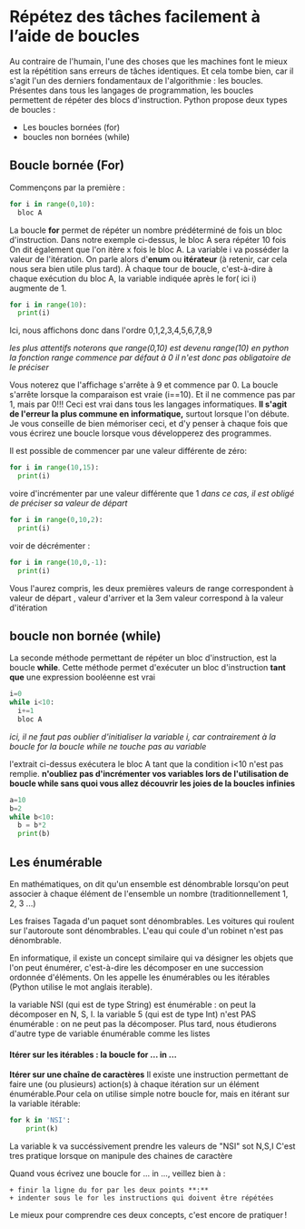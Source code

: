 # Répétez des tâches facilement à l’aide de boucles

Au contraire de l'humain, l'une des choses que les machines font le mieux est la répétition sans erreurs de tâches identiques.
Et cela tombe bien, car il s'agit l'un des derniers fondamentaux de l'algorithmie : les boucles.
Présentes dans tous les langages de programmation, les boucles permettent de répéter des blocs d'instruction.
Python propose deux types de boucles :
+ Les boucles bornées (for)
+ boucles non bornées (while)

## Boucle bornée (For)

Commençons par la première :

```python
for i in range(0,10):
  bloc A
```
La boucle **for** permet de répéter un nombre prédéterminé de fois un bloc d'instruction.
Dans notre exemple ci-dessus, le bloc A sera répéter 10 fois
On dit également que l'on itère x fois le bloc A.
La variable i va posséder la valeur de l'itération. On parle alors d'**enum** ou **itérateur** (à retenir, car cela nous sera bien utile plus tard).
À chaque tour de boucle, c'est-à-dire à chaque exécution du bloc A, la variable indiquée après le for( ici i) augmente de 1.


```python
for i in range(10):
  print(i)
```
Ici, nous affichons donc dans l'ordre 0,1,2,3,4,5,6,7,8,9

_les plus attentifs noterons que range(0,10) est devenu range(10)_
_en python la fonction range commence par défaut à 0 il n'est donc pas obligatoire de le préciser_

Vous noterez que l'affichage s'arrête à 9 et commence par 0. La boucle s'arrête lorsque la comparaison est vraie (i==10).
Et il ne commence pas par 1, mais par 0!!! Ceci est vrai dans tous les langages informatiques.
**Il s'agit de l'erreur la plus commune en informatique,** surtout lorsque l'on débute.
Je vous conseille de bien mémoriser ceci, et d'y penser à chaque fois que vous écrirez une boucle lorsque vous développerez des programmes.

Il est possible de commencer par une valeur différente de zéro:
```python runnable
for i in range(10,15):
  print(i)
```

voire d'incrémenter par une valeur différente que 1
_dans ce cas, il est obligé de préciser sa valeur de départ_

```python runnable
for i in range(0,10,2):
  print(i)
```

voir de décrémenter :
```python runnable
for i in range(10,0,-1):
  print(i)
```
Vous l'aurez compris, les deux premières valeurs de range correspondent à valeur de départ , valeur d'arriver et la 3em valeur correspond à la valeur d'itération



## boucle non bornée (while)

La seconde méthode permettant de répéter un bloc d'instruction, est la boucle **while**.
Cette méthode permet d'exécuter un bloc d'instruction **tant que** une expression booléenne est vrai

```python
i=0
while i<10:
  i+=1
  bloc A
```

_ici, il ne faut pas oublier d'initialiser la variable i, car contrairement à la boucle for la boucle while ne touche pas au variable_

l'extrait ci-dessus exécutera le bloc A tant que la condition i<10 n'est pas remplie.
**n'oubliez pas d'incrémenter vos variables lors de l'utilisation de boucle while sans quoi vous allez découvrir les joies de la boucles infinies**

```python runnable
a=10
b=2
while b<10:
  b = b*2
  print(b)
```


## Les énumérable

En mathématiques, on dit qu'un ensemble est dénombrable lorsqu'on peut associer à chaque élément de l'ensemble un nombre (traditionnellement 1, 2, 3 ...)

Les fraises Tagada d'un paquet sont dénombrables.
Les voitures qui roulent sur l'autoroute sont dénombrables.
L'eau qui coule d'un robinet n'est pas dénombrable.

En informatique, il existe un concept similaire qui va désigner les objets que l'on peut énumérer, c'est-à-dire les décomposer en une succession ordonnée d'éléments. On les appelle les énumérables ou les itérables (Python utilise le mot anglais iterable).

la variable NSI (qui est de type String) est énumérable : on peut la décomposer en N, S, I.
la variable 5 (qui est de type Int) n'est PAS énumérable : on ne peut pas la décomposer.
Plus tard, nous étudierons d'autre type de variable énumérable comme les listes

#### Itérer sur les itérables : la boucle for ... in ...
 **Itérer sur une chaîne de caractères**
Il existe une instruction permettant de faire une (ou plusieurs) action(s) à chaque itération sur un élément énumérable.Pour cela on utilise simple notre boucle for, mais en itérant sur la variable itérable:

```python runnable
for k in 'NSI':
    print(k)
```
La variable k va succéssivement prendre les valeurs de "NSI" sot N,S,I
C'est tres pratique lorsque on manipule des chaines de caractère


Quand vous écrivez une boucle for ... in ..., veillez bien à :

    + finir la ligne du for par les deux points **:**
    + indenter sous le for les instructions qui doivent être répétées



Le mieux pour comprendre ces deux concepts, c'est encore de pratiquer !
